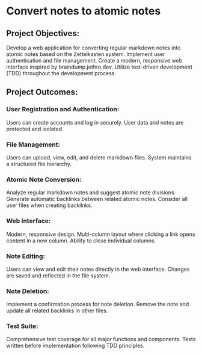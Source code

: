 # Convert notes to atomic notes

## Project Objectives:

Develop a web application for converting regular markdown notes into atomic notes based on the Zettelkasten system.
Implement user authentication and file management.
Create a modern, responsive web interface inspired by braindump.jethro.dev.
Utilize test-driven development (TDD) throughout the development process.

## Project Outcomes:

### User Registration and Authentication:

Users can create accounts and log in securely.
User data and notes are protected and isolated.


### File Management:

Users can upload, view, edit, and delete markdown files.
System maintains a structured file hierarchy.


### Atomic Note Conversion:

Analyze regular markdown notes and suggest atomic note divisions.
Generate automatic backlinks between related atomic notes.
Consider all user files when creating backlinks.


### Web Interface:

Modern, responsive design.
Multi-column layout where clicking a link opens content in a new column.
Ability to close individual columns.


### Note Editing:

Users can view and edit their notes directly in the web interface.
Changes are saved and reflected in the file system.


### Note Deletion:

Implement a confirmation process for note deletion.
Remove the note and update all related backlinks in other files.


### Test Suite:

Comprehensive test coverage for all major functions and components.
Tests written before implementation following TDD principles.
